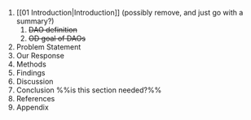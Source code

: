 1. [[01 Introduction|Introduction]] (possibly remove, and just go with a summary?)
	1. ~~DAO definition~~
	2. ~~OD goal of DAOs~~
2. Problem Statement
3. Our Response
5. Methods
6. Findings
7. Discussion
8. Conclusion %%is this section needed?%%
9. References
10. Appendix